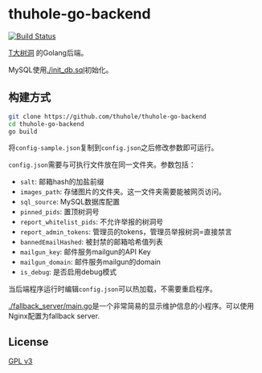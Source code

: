 # thuhole-go-backend

[![Build Status](https://travis-ci.com/thuhole/thuhole-go-backend.svg?branch=master)](https://travis-ci.com/thuhole/thuhole-go-backend)

[T大树洞](https://thuhole.com/) 的Golang后端。

MySQL使用[./init_db.sql](./init_db.sql)初始化。

## 构建方式
```bash
git clone https://github.com/thuhole/thuhole-go-backend
cd thuhole-go-backend
go build
```

将`config-sample.json`复制到`config.json`之后修改参数即可运行。

`config.json`需要与可执行文件放在同一文件夹。参数包括：
- `salt`: 邮箱hash的加盐前缀
- `images_path`: 存储图片的文件夹。这一文件夹需要能被网页访问。
- `sql_source`: MySQL数据库配置
- `pinned_pids`: 置顶树洞号
- `report_whitelist_pids`: 不允许举报的树洞号
- `report_admin_tokens`: 管理员的tokens，管理员举报树洞=直接禁言
- `bannedEmailHashed`: 被封禁的邮箱哈希值列表
- `mailgun_key`: 邮件服务mailgun的API Key
- `mailgun_domain`: 邮件服务mailgun的domain
- `is_debug`: 是否启用debug模式

当后端程序运行时编辑`config.json`可以热加载，不需要重启程序。

[./fallback_server/main.go](./fallback_server/main.go)是一个非常简易的显示维护信息的小程序。可以使用Nginx配置为fallback server.

## License
[GPL v3](./LICENSE)
